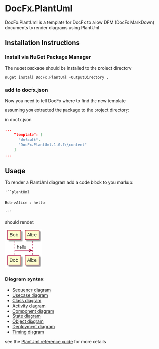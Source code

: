 # DocFx.PlantUml

DocFx.PlantUml is a template for DocFx to allow DFM (DocFx MarkDown) documents to render diagrams using PlantUml

## Installation Instructions

### Install via NuGet Package Manager

The nuget package should be installed to the project directory

```command
nuget install DocFx.PlantUml -OutputDirectory .
```

### add to docfx.json

Now you need to tell DocFx where to find the new template

assuming you extracted the package to the project directory:

in docfx.json:

```json
...
    "template": [
      "default",
      "DocFx.PlantUml.1.0.0\\content"
    ]
...
```

## Usage

To render a PlantUml diagram add a code block to you markup:

```markdown
'``plantUml

Bob->Alice : hello

'``
```

should render:

![Bob->Alice : hello](example.png)

### Diagram syntax

* [Sequence diagram](http://plantuml.com/sequence-diagram)
* [Usecase diagram](http://plantuml.com/use-case-diagram)
* [Class diagram](http://plantuml.com/activity-diagram-beta)
* [Activity diagram](http://plantuml.com/activity-diagram-beta)
* [Component diagram](http://plantuml.com/component-diagram)
* [State diagram](http://plantuml.com/state-diagram)
* [Object diagram](http://plantuml.com/object-diagram)
* [Deployment diagram](http://plantuml.com/deployment-diagram)
* [Timing diagram](http://plantuml.com/timing-diagram)

see the [PlantUml reference guide](http://plantuml.com/PlantUML_Language_Reference_Guide.pdf) for more details